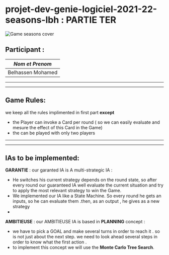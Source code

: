 # projet-dev-genie-logiciel-2021-22-seasons-lbh : PARTIE TER

![Game seasons cover](https://user-images.githubusercontent.com/43116179/143578650-f1aed80a-3e71-4ec8-90ff-1addf65dae2e.png)


## Participant :
| *Nom et Prenom* |
| ------ |
|Belhassen Mohamed|

---
___

## Game Rules:
we keep all the rules implimented in first part **except**

- the Player can invoke a Card per round ( so we can easily evaluate and mesure the effect of this Card in the Game)
- the can be played with only two players 

---
___

## IAs to be implemented:

**GARANTIE** : our garanted IA is A multi-strategic IA :
- He switches his current strategy depends on the round state, so after every round our guaranteed IA well evaluate the current situation and try to apply the most relevant strategy to win the Game.
- We implemented our IA like a State Machine. So every round he gets an inputs, so he can evaluate them .then, as an output , he gives as a new strategy 
- 
**AMBITIEUSE** :   our AMBITIEUSE IA is based in **PLANNING** concept :
- we have to pick a GOAL and make several turns in order to reach it . so is not just about the next step. we need to look ahead several steps in order to know what the first
action .
- to implement this concept we will use the **Monte Carlo Tree Search**.




